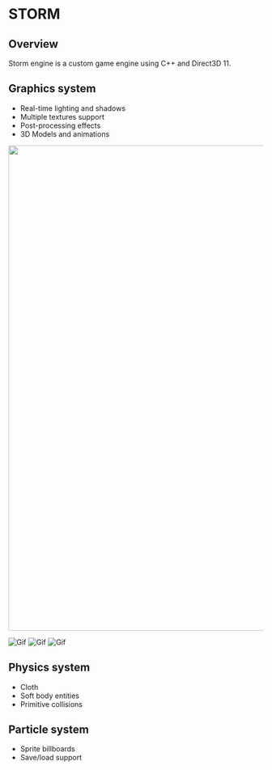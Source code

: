 # **STORM**
## Overview
Storm engine is a custom game engine using C++ and Direct3D 11. 

## Graphics system
- Real-time lighting and shadows
- Multiple textures support
- Post-processing effects
- 3D Models and animations

<div align=center><img src="https://user-images.githubusercontent.com/36040048/172300294-00e07975-7232-4eca-8735-c9de94955e4d.gif" width="1920" height="960" /></div>

![Gif](https://user-images.githubusercontent.com/36040048/172300309-2b3687af-1dc3-4b25-9c06-126846a37767.gif)
![Gif](https://user-images.githubusercontent.com/36040048/172300361-e1a06205-b713-49a6-bcd4-00a8003cfaa0.gif)
![Gif](https://user-images.githubusercontent.com/36040048/172300533-4e3045a4-c4cd-49d7-9e0d-251c913a63ff.gif)

## Physics system
- Cloth
- Soft body entities 
- Primitive collisions

## Particle system
- Sprite billboards
- Save/load support
